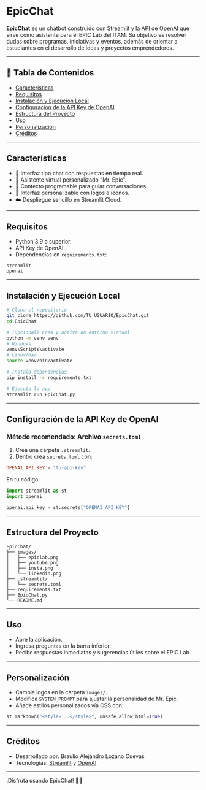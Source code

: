 # EpicChat

**EpicChat** es un chatbot construido con [Streamlit](https://streamlit.io/) y la API de [OpenAI](https://openai.com/) que sirve como asistente para el EPIC Lab del ITAM. Su objetivo es resolver dudas sobre programas, iniciativas y eventos, además de orientar a estudiantes en el desarrollo de ideas y proyectos emprendedores.

---

## 📌 Tabla de Contenidos

- [Características](#características)
- [Requisitos](#requisitos)
- [Instalación y Ejecución Local](#instalación-y-ejecución-local)
- [Configuración de la API Key de OpenAI](#configuración-de-la-api-key-de-openai)
- [Estructura del Proyecto](#estructura-del-proyecto)
- [Uso](#uso)
- [Personalización](#personalización)
- [Créditos](#créditos)

---

## Características

- 💬 Interfaz tipo chat con respuestas en tiempo real.
- 🦖 Asistente virtual personalizado "Mr. Epic".
- 📖 Contexto programable para guiar conversaciones.
- 🎨 Interfaz personalizable con logos e íconos.
- ☁️ Despliegue sencillo en Streamlit Cloud.

---

## Requisitos

- Python 3.9 o superior.
- API Key de OpenAI.
- Dependencias en `requirements.txt`:

```text
streamlit
openai
```

---

## Instalación y Ejecución Local

```bash
# Clona el repositorio
git clone https://github.com/TU_USUARIO/EpicChat.git
cd EpicChat

# (Opcional) Crea y activa un entorno virtual
python -m venv venv
# Windows
venv\Scripts\activate
# Linux/Mac
source venv/bin/activate

# Instala dependencias
pip install -r requirements.txt

# Ejecuta la app
streamlit run EpicChat.py
```

---

## Configuración de la API Key de OpenAI

### Método recomendado: Archivo `secrets.toml`

1. Crea una carpeta `.streamlit`.
2. Dentro crea `secrets.toml` con:

```toml
OPENAI_API_KEY = "tu-api-key"
```

En tu código:

```python
import streamlit as st
import openai

openai.api_key = st.secrets["OPENAI_API_KEY"]
```

---

## Estructura del Proyecto

```
EpicChat/
├── images/
│   ├── epiclab.png
│   ├── youtube.png
│   ├── insta.png
│   └── linkedin.png
├── .streamlit/
│   └── secrets.toml
├── requirements.txt
├── EpicChat.py
└── README.md
```

---

## Uso

- Abre la aplicación.
- Ingresa preguntas en la barra inferior.
- Recibe respuestas inmediatas y sugerencias útiles sobre el EPIC Lab.

---

## Personalización

- Cambia logos en la carpeta `images/`.
- Modifica `SYSTEM_PROMPT` para ajustar la personalidad de Mr. Epic.
- Añade estilos personalizados vía CSS con:

```python
st.markdown("<style>...</style>", unsafe_allow_html=True)
```

---

## Créditos

- Desarrollado por: Braulio Alejandro Lozano Cuevas
- Tecnologías: [Streamlit](https://streamlit.io/) y [OpenAI](https://openai.com/)


---

¡Disfruta usando EpicChat! 🚀🦖
